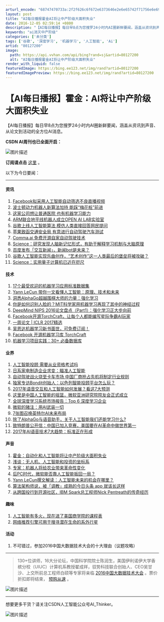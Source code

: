```yaml
---
arturl_encode: "68747470733a:2f2f626c6f672e6373646e2e6e65742f71756e6e69655f7969:2f61727469636c652f64657461696c732f3830313237323030"
layout: post
title: "AI每日播报霍金AI将让中产阶级大面积失业"
date: 2016-12-05 02:59:14 +0800
description: "【AI每日播报】每日早8点为您搜罗24小时内AI圈新鲜要闻，涵盖从资讯到声音、从论文到活动的全方位A"
keywords: "ai消灭中产阶级"
categories: ['未分类']
tags: ['谷歌', '深度学习', '机器学习', '人工智能', 'Ai']
artid: "80127200"
image:
  path: https://api.vvhan.com/api/bing?rand=sj&artid=80127200
  alt: "AI每日播报霍金AI将让中产阶级大面积失业"
render_with_liquid: false
featuredImage: https://bing.ee123.net/img/rand?artid=80127200
featuredImagePreview: https://bing.ee123.net/img/rand?artid=80127200
---
```


# 【AI每日播报】霍金：AI将让中产阶级大面积失业

【AI每日播报】每日早8点为您搜罗24小时内AI圈新鲜要闻，涵盖从资讯到声音、从论文到活动的全方位AI消息。

**CSDN AI周刊也已全面开启：**

![图片描述](https://img-blog.csdn.net/20161221162720065)

**订阅请点击**
[这里](http://letter.csdn.net/news/newsletter/index/26)
。

以下为今日要闻：

---

#### 资讯

1. [Facebook拟采用人工智能自动筛选不良直播视频](http://tech.sina.com.cn/i/2016-12-02/doc-ifxyiayq2033470.shtml)
2. [波士顿动力机器人新算法加持 能踩“梅花桩”前进](http://tech.sina.com.cn/it/2016-12-02/doc-ifxyiayq2054687.shtml)
3. [这家公司想让普通医院 也有机器学习能力](http://tech.sina.com.cn/it/2016-12-03/doc-ifxyiayr8925620.shtml)
4. [ARM联合地平线机器人成立OPEN AI LAB实验室](http://tech.sina.com.cn/it/2016-12-03/doc-ifxyiayq2167719.shtml)
5. [谷歌上线人工智能算法 模仿人类直接回答网民提问](http://tech.qq.com/a/20161202/028364.htm)
6. [苹果致函交通安全局 有意进行自动驾驶汽车测试](http://tech.qq.com/a/20161204/001797.htm)
7. [Comma.ai 免费开源自家自动驾驶技术](http://it.sohu.com/20161202/n474707801.shtml)
8. [Science：研究发现人脑新记忆形式，有助于解释学习机制与大脑原理](http://it.sohu.com/20161202/n474728548.shtml)
9. [百度发布「交互新闻」，新闻bot是未来？](http://it.sohu.com/20161202/n474728550.shtml)
10. [谷歌人工智能实现乐曲创作，“艺术创作”这一人类最后的堡垒将被攻破？](http://it.sohu.com/20161202/n474792155.shtml)
11. [Science：实用量子计算机已近在咫尺](http://it.sohu.com/20161203/n474811178.shtml)

#### 技术

1. [17个最受欢迎的机器学习应用标准数据集](http://it.sohu.com/20161202/n474728563.shtml)
2. [Yann LeCun 带你一文看懂人工智能：原理、技术和未来](http://it.sohu.com/20161202/n474728558.shtml)
3. [洞悉AlphaGo超越围棋大师的力量：强化学习](http://it.sohu.com/20161202/n474728555.shtml)
4. [你是如何识别人脸的？MIT科学家用机器学习再现了其中的神经过程](http://it.sohu.com/20161202/n474728554.shtml)
5. [DeepMind NIPS 2016论文盘点（Part1）：强化学习正大步向前](http://it.sohu.com/20161203/n474811175.shtml)
6. [Facebook开源TorchCraft，让每个人都能编写星际争霸AI玩家](http://it.sohu.com/20161204/n474874142.shtml)
7. [一周论文 | ICLR 2017精选](http://it.sohu.com/20161204/n474874145.shtml)
8. [吴恩达机器学习新书面世，可免费订阅！](http://it.sohu.com/20161204/n474874144.shtml)
9. [Facebook 开源机器学习库 TorchCraft](http://it.sohu.com/20161204/n474875689.shtml)
10. [机器学习项目实践：30+ 必备数据库](http://it.sohu.com/20161204/n474875691.shtml)

#### 业界

1. [人工智能投顾 需要从业资格考试吗](http://tech.sina.com.cn/it/2016-12-03/doc-ifxyiayr8904004.shtml)
2. [日系家电制造企业求变：瞄准人工智能](http://tech.sina.com.cn/it/2016-12-04/doc-ifxyiayq2229036.shtml)
3. [自动驾驶战火烧至卡车市场 中国厂商抢占先机将制定行业规则](http://tech.qq.com/a/20161202/002918.htm)
4. [独家专访Bondit创始人：以色列智能投顾平台怎么玩？](http://tech.qq.com/a/20161202/033404.htm)
5. [2017年语音交互和人工智能如何发展？看这7大预测](http://tech.qq.com/a/20161203/013349.htm)
6. [这里是中国人工智能的摇篮，微软亚洲研究院院友会正式成立](http://it.sohu.com/20161202/n474727587.shtml)
7. [全球深度学习系统市场报告：Top 6 深度学习企业](http://it.sohu.com/20161202/n474728553.shtml)
8. [微软的赌注：用AI武装一切](http://it.sohu.com/20161202/n474789301.shtml)
9. [7张图召唤英特尔AI未来布局](http://it.sohu.com/20161202/n474796923.shtml)
10. [除了AlphaGo与语音助手，关于人工智能我们还能学习什么?](http://it.sohu.com/20161203/n474811173.shtml)
11. [致特朗普公开信：中国已加入竞赛，美国要在AI革命中做世界第一](http://it.sohu.com/20161204/n474875690.shtml)
12. [2017年AI语音技术7大趋势：标准正在形成](http://www.techweb.com.cn/column/2016-12-03/2444012.shtml)

#### 声音

1. [霍金：自动化和人工智能将让中产阶级大面积失业](http://tech.qq.com/a/20161203/002359.htm)
2. [浅谈：无人机、人工智能和投资的坐标系](http://tech.sina.com.cn/it/2016-12-04/doc-ifxyiayr8985341.shtml)
3. [专家：机器人将给农业带来革命性变化](http://tech.qq.com/a/20161202/005768.htm)
4. [后PC时代，微软能否靠人工智能扳回一局？](http://it.sohu.com/20161202/n474728570.shtml)
5. [Yann LeCun撰文解读：人工智能未来的机会在哪里？](http://it.sohu.com/20161202/n474728552.shtml)
6. [算法架构师说，被「调教」成熟的今日头条 app 就该长这样](http://it.sohu.com/20161203/n474841586.shtml)
7. [从跨国投行到开源社区，IBM Spark总工程师Nick Pentreath的传奇经历](http://it.sohu.com/20161204/n474874148.shtml)

#### 趣味

1. [人工智能有多火，现在进了美国商学院的课程表](http://tech.qq.com/a/20161204/002635.htm)
2. [网络推荐引擎可用于搜寻潜在生命的系外行星](http://tech.qq.com/a/20161204/004531.htm)

#### 活动

1. 不可错过，参加2016中国大数据技术大会的十大理由（议题攻略）

---

> 130+位讲师，16大分论坛，中国科学院院士陈润生，美国伊利诺伊大学香槟分校（UIUC）计算机系教授翟成祥，驭势科技联合创始人、CEO吴甘沙、上交所前总工程师白硕等专家将亲临
> [2016中国大数据技术大会](http://bdtc2016.hadooper.cn/dct/page/1)
> 。票价折扣即将结束，
> [预购从速](http://huiyi.csdn.net/activity/product/goods_list?project_id=3190)
> 。

![图片描述](https://img-blog.csdn.net/20161125084711847)

---

想要更多干货？请关注CSDN人工智能公众号AI\_Thinker。

![图片描述](https://img-blog.csdn.net/20161102190601467)